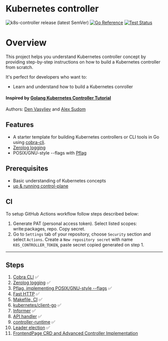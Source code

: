 # Kubernetes controller

![k8s-controller release (latest SemVer)](https://img.shields.io/github/v/tag/AdamDubnytskyy/k8s-controller?sort=semver)
[![Go Reference](https://img.shields.io/static/v1?label=godoc&message=reference&color=blue)](https://pkg.go.dev/github.com/AdamDubnytskyy/k8s-controller)
[![Test Status](https://github.com/AdamDubnytskyy/k8s-controller/actions/workflows/tests.yml/badge.svg?branch=master)](https://github.com/AdamDubnytskyy/k8s-controller/actions/workflows/tests.yml)

# Overview
This project helps you understand Kubernetes controller concept by providing step-by-step instructions on how to build a Kubernetes controller from scratch. 

It's perfect for developers who want to:
- Learn and understand how to build a Kubernetes conroller

#### Inspired by [Golang Kubernetes Controller Tutorial](https://github.com/den-vasyliev/k8s-controller-tutorial-ref)
Authors: [Den Vasyliev](https://github.com/den-vasyliev) and [Alex Sudom](https://github.com/Alex0M)

## Features
- A starter template for building Kubernetes controllers or CLI tools in Go using [cobra-cli](docs/cobra-cli/README.md).
- [Zerolog logging](docs/zerolog-logging/README.md)
- POSIX/GNU-style --flags with [Pflag](docs/pflag/README.md)

## Prerequisites
- Basic understanding of Kubernetes concepts
- [up & running control-plane](docs/control-plane/README.md)

## CI
To setup GitHub Actions workflow follow steps described below:
1. Generate PAT (personal access token). Select listed scopes: write:packages, repo. Copy secret.
2. Go to `Settings` tab of your repository, choose `Security` section and select `Actions`. Create a `New repository secret` with name `K8S_CONTROLLER_TOKEN`, paste secret copied generated on step 1.

---

## Steps
1. [Cobra CLI](docs/cobra-cli/README.md) ✅
2. [Zerolog logging](docs/zerolog-logging/README.md) ✅
3. [Pflag, implementing POSIX/GNU-style --flags](docs/pflag/README.md) ✅
4. [Fast HTTP](docs/fast-http-server/README.md) ✅
5. [Makefile, CI](docs/ci/README.md) ✅
6. [kubernetes/client-go](docs/go-client/README.md) ✅
7. [Informer](docs/informer/README.md) ✅
8. [API handler](docs/api-handler/README.md) ✅
9. [controller-runtime](docs/controller-runtime/README.md) ✅
10. [Leader election](docs/leader-election/README.md) ✅
11. [FrontendPage CRD and Advanced Controller Implementation]()